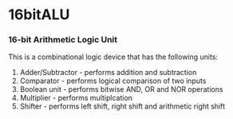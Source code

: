 # 16bitALU
### 16-bit Arithmetic Logic Unit

This is a combinational logic device that has the following units:
1. Adder/Subtractor - performs addition and subtraction 
2. Comparator - performs logical comparison of two inputs
3. Boolean unit - performs bitwise AND, OR and NOR operations
4. Multiplier - performs multiplcation
5. Shifter - performs left shift, right shift and arithmetic right shift
